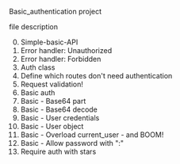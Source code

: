 Basic_authentication project

file description

0. Simple-basic-API
1. Error handler: Unauthorized
2. Error handler: Forbidden
3.  Auth class
4.  Define which routes don't need authentication
5.  Request validation!
6.  Basic auth
7.  Basic - Base64 part
8.  Basic - Base64 decode
9.  Basic - User credentials
10.  Basic - User object
11.  Basic - Overload current_user - and BOOM!
12.   Basic - Allow password with ":"
13.   Require auth with stars
